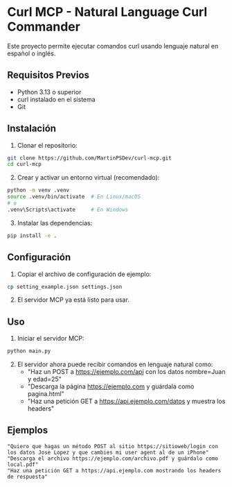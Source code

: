 # Curl MCP - Natural Language Curl Commander

Este proyecto permite ejecutar comandos curl usando lenguaje natural en español o inglés.

## Requisitos Previos

- Python 3.13 o superior
- curl instalado en el sistema
- Git

## Instalación

1. Clonar el repositorio:
```bash
git clone https://github.com/MartinPSDev/curl-mcp.git
cd curl-mcp
```

2. Crear y activar un entorno virtual (recomendado):
```bash
python -m venv .venv
source .venv/bin/activate  # En Linux/macOS
# o
.venv\Scripts\activate     # En Windows
```

3. Instalar las dependencias:
```bash
pip install -e .
```

## Configuración

1. Copiar el archivo de configuración de ejemplo:
```bash
cp setting_example.json settings.json
```

2. El servidor MCP ya está listo para usar.

## Uso

1. Iniciar el servidor MCP:
```bash
python main.py
```

2. El servidor ahora puede recibir comandos en lenguaje natural como:
   - "Haz un POST a https://ejemplo.com/api con los datos nombre=Juan y edad=25"
   - "Descarga la página https://ejemplo.com y guárdala como pagina.html"
   - "Haz una petición GET a https://api.ejemplo.com/datos y muestra los headers"

## Ejemplos

```text
"Quiero que hagas un método POST al sitio https://sitioweb/login con los datos Jose Lopez y que cambies mi user agent al de un iPhone"
"Descarga el archivo https://ejemplo.com/archivo.pdf y guárdalo como local.pdf"
"Haz una petición GET a https://api.ejemplo.com mostrando los headers de respuesta"
```